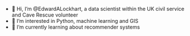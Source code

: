 - 👋 Hi, I’m @EdwardALockhart, a data scientist within the UK civil service and Cave Rescue volunteer
- 👀 I’m interested in Python, machine learning and GIS
- 🌱 I’m currently learning about recommender systems

<!---
EdwardALockhart/EdwardALockhart is a ✨ special ✨ repository because its `README.md` (this file) appears on your GitHub profile.
You can click the Preview link to take a look at your changes.
--->
